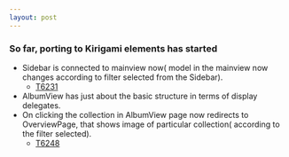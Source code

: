 ```yaml
---
layout: post
---
```

### So far, porting to Kirigami elements has started
* Sidebar is connected to mainview now( model in the mainview now changes according to filter selected from the Sidebar).
    - [T6231](https://phabricator.kde.org/T6231)
* AlbumView has just about the basic structure in terms of display delegates.
* On clicking the collection in AlbumView page now redirects to OverviewPage, that shows image of particular collection( according to the filter selected).
    - [T6248](https://phabricator.kde.org/T6248)
